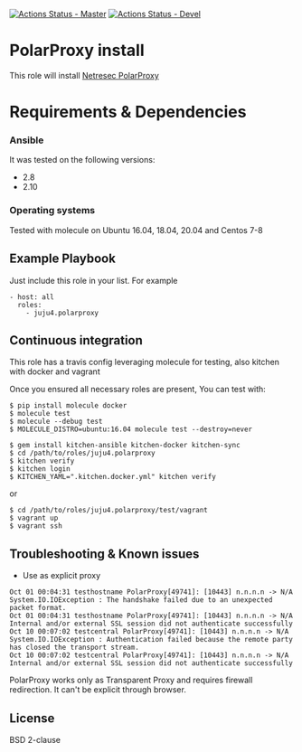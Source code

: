 [![Actions Status - Master](https://github.com/juju4/ansible-polarproxy/workflows/AnsibleCI/badge.svg)](https://github.com/juju4/ansible-polarproxy/actions?query=branch%3Amaster)
[![Actions Status - Devel](https://github.com/juju4/ansible-polarproxy/workflows/AnsibleCI/badge.svg?branch=devel)](https://github.com/juju4/ansible-polarproxy/actions?query=branch%3Adevel)


# PolarProxy install

This role will install [Netresec PolarProxy](https://www.netresec.com/?page=PolarProxy)

# Requirements & Dependencies

### Ansible
It was tested on the following versions:
 * 2.8
 * 2.10

### Operating systems

Tested with molecule on Ubuntu 16.04, 18.04, 20.04 and Centos 7-8

## Example Playbook

Just include this role in your list.
For example

```
- host: all
  roles:
    - juju4.polarproxy
```

## Continuous integration

This role has a travis config leveraging molecule for testing, also kitchen with docker and vagrant

Once you ensured all necessary roles are present, You can test with:
```
$ pip install molecule docker
$ molecule test
$ molecule --debug test
$ MOLECULE_DISTRO=ubuntu:16.04 molecule test --destroy=never
```

```
$ gem install kitchen-ansible kitchen-docker kitchen-sync
$ cd /path/to/roles/juju4.polarproxy
$ kitchen verify
$ kitchen login
$ KITCHEN_YAML=".kitchen.docker.yml" kitchen verify
```
or
```
$ cd /path/to/roles/juju4.polarproxy/test/vagrant
$ vagrant up
$ vagrant ssh
```

## Troubleshooting & Known issues

* Use as explicit proxy
```
Oct 01 00:04:31 testhostname PolarProxy[49741]: [10443] n.n.n.n -> N/A System.IO.IOException : The handshake failed due to an unexpected packet format.
Oct 01 00:04:31 testhostname PolarProxy[49741]: [10443] n.n.n.n -> N/A Internal and/or external SSL session did not authenticate successfully
Oct 10 00:07:02 testcentral PolarProxy[49741]: [10443] n.n.n.n -> N/A System.IO.IOException : Authentication failed because the remote party has closed the transport stream.
Oct 10 00:07:02 testcentral PolarProxy[49741]: [10443] n.n.n.n -> N/A Internal and/or external SSL session did not authenticate successfully
```
PolarProxy works only as Transparent Proxy and requires firewall redirection. It can't be explicit through browser.

## License

BSD 2-clause

